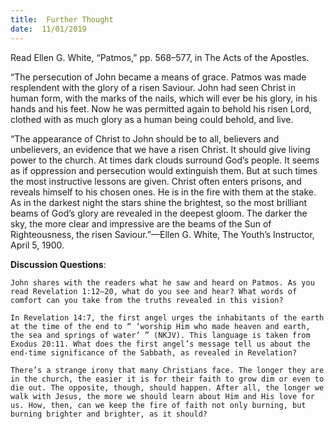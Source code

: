 ```yaml
---
title:  Further Thought
date:  11/01/2019
---
```


Read Ellen G. White, “Patmos,” pp. 568–577, in The Acts of the Apostles.

“The persecution of John became a means of grace. Patmos was made resplendent with the glory of a risen Saviour. John had seen Christ in human form, with the marks of the nails, which will ever be his glory, in his hands and his feet. Now he was permitted again to behold his risen Lord, clothed with as much glory as a human being could behold, and live.

“The appearance of Christ to John should be to all, believers and unbelievers, an evidence that we have a risen Christ. It should give living power to the church. At times dark clouds surround God’s people. It seems as if oppression and persecution would extinguish them. But at such times the most instructive lessons are given. Christ often enters prisons, and reveals himself to his chosen ones. He is in the fire with them at the stake. As in the darkest night the stars shine the brightest, so the most brilliant beams of God’s glory are revealed in the deepest gloom. The darker the sky, the more clear and impressive are the beams of the Sun of Righteousness, the risen Saviour.”—Ellen G. White, The Youth’s Instructor, April 5, 1900.

**Discussion Questions**:

`John shares with the readers what he saw and heard on Patmos. As you read Revelation 1:12–20, what do you see and hear? What words of comfort can you take from the truths revealed in this vision?`

`In Revelation 14:7, the first angel urges the inhabitants of the earth at the time of the end to “ ‘worship Him who made heaven and earth, the sea and springs of water’ ” (NKJV). This language is taken from Exodus 20:11. What does the first angel’s message tell us about the end-time significance of the Sabbath, as revealed in Revelation?`

`There’s a strange irony that many Christians face. The longer they are in the church, the easier it is for their faith to grow dim or even to die out. The opposite, though, should happen. After all, the longer we walk with Jesus, the more we should learn about Him and His love for us. How, then, can we keep the fire of faith not only burning, but burning brighter and brighter, as it should?`